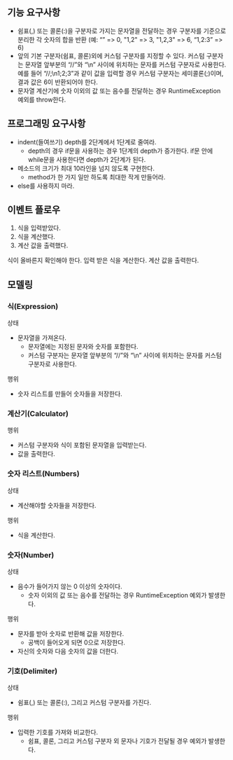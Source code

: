 ## 기능 요구사항
- 쉼표(,) 또는 콜론(:)을 구분자로 가지는 문자열을 전달하는 경우 구분자를 기준으로 분리한 각 숫자의 합을 반환 (예: “” => 0, "1,2" => 3, "1,2,3" => 6, “1,2:3” => 6)
- 앞의 기본 구분자(쉼표, 콜론)외에 커스텀 구분자를 지정할 수 있다. 커스텀 구분자는 문자열 앞부분의 “//”와 “\n” 사이에 위치하는 문자를 커스텀 구분자로 사용한다. 예를 들어 “//;\n1;2;3”과 같이 값을 입력할 경우 커스텀 구분자는 세미콜론(;)이며, 결과 값은 6이 반환되어야 한다. 
- 문자열 계산기에 숫자 이외의 값 또는 음수를 전달하는 경우 RuntimeException 예외를 throw한다.

## 프로그래밍 요구사항
- indent(들여쓰기) depth를 2단계에서 1단계로 줄여라. 
  - depth의 경우 if문을 사용하는 경우 1단계의 depth가 증가한다. if문 안에 while문을 사용한다면 depth가 2단계가 된다. 
- 메소드의 크기가 최대 10라인을 넘지 않도록 구현한다. 
  - method가 한 가지 일만 하도록 최대한 작게 만들어라. 
- else를 사용하지 마라.

## 이벤트 플로우

1. 식을 입력받았다.
2. 식을 계산했다.
3. 계산 값을 출력했다.

식이 올바른지 확인해야 한다.
입력 받은 식을 계산한다.
계산 값을 출력한다.

## 모델링

### 식(Expression)
상태

- 문자열을 가져온다.
  - 문자열에는 지정된 문자와 숫자를 포함한다.
  - 커스텀 구분자는 문자열 앞부분의 “//”와 “\n” 사이에 위치하는 문자를 커스텀 구분자로 사용한다.

행위

- 숫자 리스트를 만들어 숫자들을 저장한다.

### 계산기(Calculator)

행위

- 커스텀 구분자와 식이 포함된 문자열을 입력받는다.
- 값을 출력한다.

### 숫자 리스트(Numbers)

상태

- 계산해야할 숫자들을 저장한다.

행위

- 식을 계산한다.

### 숫자(Number)

상태

- 음수가 들어가지 않는 0 이상의 숫자이다.
  - 숫자 이외의 값 또는 음수를 전달하는 경우 RuntimeException 예외가 발생한다.

행위

- 문자를 받아 숫자로 반환해 값을 저장한다.
  - 공백이 들어오게 되면 0으로 저장한다.
- 자신의 숫자와 다음 숫자의 값을 더한다.

### 기호(Delimiter)

상태
- 쉼표(,) 또는 콜론(:), 그리고 커스텀 구분자를 가진다.

행위
- 입력한 기호를 가져와 비교한다.
  - 쉼표, 콜론, 그리고 커스텀 구분자 외 문자나 기호가 전달될 경우 예외가 발생한다.
